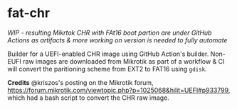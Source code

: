 # fat-chr

*WIP - resulting Mikrtok CHR with FAt16 boot partion are under GitHub Actions as artifacts & more working on version is needed to fully automate*

Builder for a UEFI-enabled CHR image using GitHub Action's builder.  Non-EUFI raw images are downloaded from Mikrotik as part of a workflow & CI will convert the paritioning scheme from EXT2 to FAT16 using `gdisk`.  

**Credits** 
@kriszos's posting on the Mikrotik forum, https://forum.mikrotik.com/viewtopic.php?p=1025068&hilit=UEFI#p933799, which had a bash script to convert the CHR raw image.
